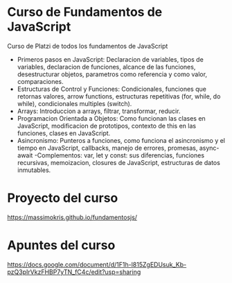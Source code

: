 # Curso de Fundamentos de JavaScript
Curso de Platzi de todos los fundamentos de JavaScript
- Primeros pasos en JavaScript: Declaracion de variables, tipos de variables, declaracion de funciones, alcance de las funciones, desestructurar objetos, parametros como referencia y como valor, comparaciones.
- Estructuras de Control y Funciones: Condicionales, funciones que retornas valores, arrow functions, estructuras repetitivas (for, while, do while), condicionales multiples (switch).
- Arrays: Introduccion a arrays, filtrar, transformar, reducir.
- Programacion Orientada a Objetos: Como funcionan las clases en JavaScript, modificacion de prototipos, contexto de this en las funciones, clases en JavaScript.
- Asincronismo: Punteros a funciones, como funciona el asincronismo y el tiempo en JavaScript, callbacks, manejo de errores, promesas, async-await
-Complementos: var, let y const: sus diferencias, funciones recursivas, memoizacion, closures de JavaScript, estructuras de datos inmutables.

# Proyecto del curso
https://massimokris.github.io/fundamentosjs/

# Apuntes del curso
https://docs.google.com/document/d/1F1h-l815ZgEDUsuk_Kb-pzQ3pIrVkzFHBP7yTN_fC4c/edit?usp=sharing
